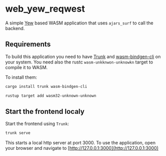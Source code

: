 # web_yew_reqwest

A simple [Yew](https://yew.rs) based WASM application that uses `ajars_surf` to call the backend.

## Requirements

To build this application you need to have [Trunk](https://trunkrs.dev/) and [wasm-bindgen-cli](https://rustwasm.github.io/wasm-bindgen/) on your system.
You need also the rustc `wasm-unkknwon-unknowkn` target to compile it to WASM.

To install them:
```bash
cargo install trunk wasm-bindgen-cli

rustup target add wasm32-unknown-unknown
```

## Start the frontend localy

Start the frontend using `Trunk`:

```bash
trunk serve
```

This starts a local http server at port 3000. To use the application, open your browser and navigate to [http://127.0.0.1:3000](http://127.0.0.1:3000)


